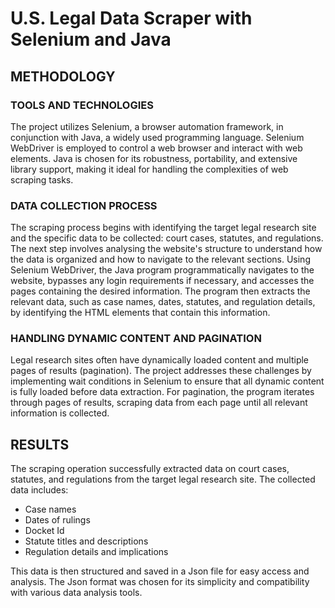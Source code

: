 U.S. Legal Data Scraper with Selenium and Java
==
METHODOLOGY
--
### TOOLS AND TECHNOLOGIES
The project utilizes Selenium, a browser automation framework, in conjunction with Java, a widely used
programming language. Selenium WebDriver is employed to control a web browser and interact with web
elements. Java is chosen for its robustness, portability, and extensive library support, making it ideal for handling
the complexities of web scraping tasks.
### DATA COLLECTION PROCESS
The scraping process begins with identifying the target legal research site and the specific data to be collected:
court cases, statutes, and regulations. The next step involves analysing the website's structure to understand how
the data is organized and how to navigate to the relevant sections. Using Selenium WebDriver, the Java program
programmatically navigates to the website, bypasses any login requirements if necessary, and accesses the pages
containing the desired information. The program then extracts the relevant data, such as case names, dates,
statutes, and regulation details, by identifying the HTML elements that contain this information.
### HANDLING DYNAMIC CONTENT AND PAGINATION
Legal research sites often have dynamically loaded content and multiple pages of results (pagination). The project
addresses these challenges by implementing wait conditions in Selenium to ensure that all dynamic content is fully
loaded before data extraction. For pagination, the program iterates through pages of results, scraping data from
each page until all relevant information is collected.

RESULTS
--
The scraping operation successfully extracted data on court cases, statutes, and regulations from the target legal
research site. The collected data includes:
- Case names
- Dates of rulings
- Docket Id
- Statute titles and descriptions
- Regulation details and implications

This data is then structured and saved in a Json file for easy access and analysis. The Json format was chosen for its
simplicity and compatibility with various data analysis tools.
